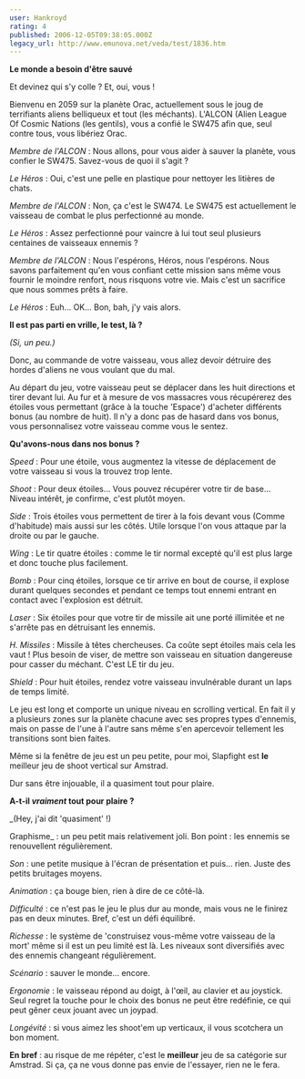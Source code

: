```yaml
---
user: Hankroyd
rating: 4
published: 2006-12-05T09:38:05.000Z
legacy_url: http://www.emunova.net/veda/test/1836.htm
---
```

**Le monde a besoin d'être sauvé**  

  

Et devinez qui s'y colle ? Et, oui, vous !  

  

Bienvenu en 2059 sur la planète Orac, actuellement sous le joug de terrifiants aliens belliqueux et tout (les méchants). L'ALCON (Alien League Of Cosmic Nations (les gentils), vous a confié le SW475 afin que, seul contre tous, vous libériez Orac.  

  

  

_Membre de l'ALCON_ : Nous allons, pour vous aider à sauver la planète, vous confier le SW475\. Savez-vous de quoi il s'agit ?  

  

_Le Héros_ : Oui, c'est une pelle en plastique pour nettoyer les litières de chats.  

  

_Membre de l'ALCON_ : Non, ça c'est le SW474\. Le SW475 est actuellement le vaisseau de combat le plus perfectionné au monde.  

  

_Le Héros_ : Assez perfectionné pour vaincre à lui tout seul plusieurs centaines de vaisseaux ennemis ?  

  

_Membre de l'ALCON_ : Nous l'espérons, Héros, nous l'espérons. Nous savons parfaitement qu'en vous confiant cette mission sans même vous fournir le moindre renfort, nous risquons votre vie. Mais c'est un sacrifice que nous sommes prêts à faire.  

  

_Le Héros_ : Euh... OK... Bon, bah, j'y vais alors.  

  

  

**Il est pas parti en vrille, le test, là ?**  

_(Si, un peu.)_  

  

Donc, au commande de votre vaisseau, vous allez devoir détruire des hordes d'aliens ne vous voulant que du mal.  

  

Au départ du jeu, votre vaisseau peut se déplacer dans les huit directions et tirer devant lui. Au fur et à mesure de vos massacres vous récupérerez des étoiles vous permettant (grâce à la touche 'Espace') d'acheter différents bonus (au nombre de huit). Il n'y a donc pas de hasard dans vos bonus, vous personnalisez votre vaisseau comme vous le sentez.  

  

  

**Qu'avons-nous dans nos bonus ?**  

  

_Speed_ : Pour une étoile, vous augmentez la vitesse de déplacement de votre vaisseau si vous la trouvez trop lente.  

  

_Shoot_ : Pour deux étoiles... Vous pouvez récupérer votre tir de base... Niveau intérêt, je confirme, c'est plutôt moyen.  

  

_Side_ : Trois étoiles vous permettent de tirer à la fois devant vous (Comme d'habitude) mais aussi sur les côtés. Utile lorsque l'on vous attaque par la droite ou par le gauche.  

  

_Wing_ : Le tir quatre étoiles : comme le tir normal excepté qu'il est plus large et donc touche plus facilement.  

  

_Bomb_ : Pour cinq étoiles, lorsque ce tir arrive en bout de course, il explose durant quelques secondes et pendant ce temps tout ennemi entrant en contact avec l'explosion est détruit.  

  

_Laser_ : Six étoiles pour que votre tir de missile ait une porté illimitée et ne s'arrête pas en détruisant les ennemis.  

  

_H. Missiles_ : Missile à têtes chercheuses. Ca coûte sept étoiles mais cela les vaut ! Plus besoin de viser, de mettre son vaisseau en situation dangereuse pour casser du méchant. C'est LE tir du jeu.  

  

_Shield_ : Pour huit étoiles, rendez votre vaisseau invulnérable durant un laps de temps limité.  

  

  

Le jeu est long et comporte un unique niveau en scrolling vertical. En fait il y a plusieurs zones sur la planète chacune avec ses propres types d'ennemis, mais on passe de l'une à l'autre sans même s'en apercevoir tellement les transitions sont bien faites.  

  

Même si la fenêtre de jeu est un peu petite, pour moi, Slapfight est **le** meilleur jeu de shoot vertical sur Amstrad.  

  

Dur sans être injouable, il a quasiment tout pour plaire.  

  

  

**A-t-il _vraiment_ tout pour plaire ?**  

_(Hey, j'ai dit 'quasiment' !)  

  

Graphisme_ : un peu petit mais relativement joli. Bon point : les ennemis se renouvellent régulièrement.  

  

_Son_ : une petite musique à l'écran de présentation et puis... rien. Juste des petits bruitages moyens.  

  

_Animation_ : ça bouge bien, rien à dire de ce côté-là.  

  

_Difficulté_ : ce n'est pas le jeu le plus dur au monde, mais vous ne le finirez pas en deux minutes. Bref, c'est un défi équilibré.  

  

_Richesse_ : le système de 'construisez vous-même votre vaisseau de la mort' même si il est un peu limité est là. Les niveaux sont diversifiés avec des ennemis changeant régulièrement.  

  

_Scénario_ : sauver le monde... encore.  

  

_Ergonomie_ : le vaisseau répond au doigt, à l'œil, au clavier et au joystick. Seul regret la touche pour le choix des bonus ne peut être redéfinie, ce qui peut gêner ceux jouant avec un joypad.  

  

_Longévité_ : si vous aimez les shoot'em up verticaux, il vous scotchera un bon moment.  

  

**En bref** : au risque de me répéter, c'est le **meilleur** jeu de sa catégorie sur Amstrad. Si ça, ça ne vous donne pas envie de l'essayer, rien ne le fera.